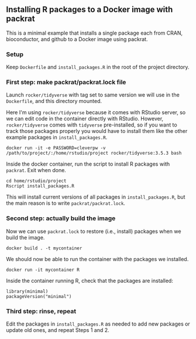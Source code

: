 ## Installing R packages to a Docker image with packrat

This is a minimal example that installs a single package each from CRAN, bioconductor, and github to a Docker image using packrat.

### Setup

Keep `Dockerfile` and `install_packages.R` in the root of the
project directory.

### First step: make packrat/packrat.lock file

Launch `rocker/tidyverse` with tag set to same version we will use in
the `Dockerfile`, and this directory mounted.

Here I'm using `rocker/tidyverse` because it comes with RStudio server, so we can
edit code in the container directly with RStudio. However, `rocker/tidyverse`
comes with `tidyverse` pre-installed, so if you want to track those packages
properly you would have to install them like the other example packages in 
`install_packages.R`.

````
docker run -it -e PASSWORD=cleverpw -v /path/to/project/:/home/rstudio/project rocker/tidyverse:3.5.3 bash
````

Inside the docker container, run the script to install R packages 
with `packrat`. Exit when done.

```
cd home/rstudio/project
Rscript install_packages.R
```

This will install current versions of all packages in `install_packages.R`,
but the main reason is to write `packrat/packrat.lock`.

### Second step: actually build the image

Now we can use `packrat.lock` to restore (i.e., install) packages when we 
build the image.

```
docker build . -t mycontainer
```

We should now be able to run the container with the packages we installed.

```
docker run -it mycontainer R
```

Inside the container running R, check that the packages are installed:

```
library(minimal)
packageVersion("minimal")
```

### Third step: rinse, repeat

Edit the packages in `install_packages.R` as needed to add new packages
or update old ones, and repeat Steps 1 and 2.
